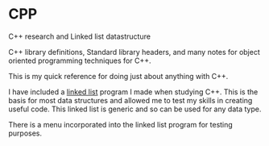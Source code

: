 # CPP
C++ research and Linked list datastructure


C++ library definitions, Standard library headers, and many notes for object oriented programming techniques for C++.

This is my quick reference for doing just about anything with C++.

I have included a [linked list](https://en.wikipedia.org/wiki/Linked_list) program I made when studying C++. This is the basis for most data structures and allowed me to test my skills in creating useful code. This linked list is generic and so can be used for any data type.

There is a menu incorporated into the linked list program for testing purposes.